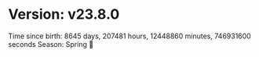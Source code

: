# Version: v23.8.0
Time since birth: 8645 days, 207481 hours, 12448860 minutes, 746931600 seconds
Season: Spring 🌸
